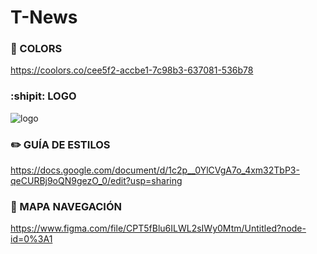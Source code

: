# T-News


### :art: COLORS 
https://coolors.co/cee5f2-accbe1-7c98b3-637081-536b78

### :shipit: LOGO 
![logo](https://user-images.githubusercontent.com/34045341/138687249-c5446f6c-7c65-46b6-91d6-2c3cb379f39a.png)


### :pencil2: GUÍA DE ESTILOS 
https://docs.google.com/document/d/1c2p__0YlCVgA7o_4xm32TbP3-qeCURBj9oQN9gezO_0/edit?usp=sharing

###  :small_blue_diamond: MAPA NAVEGACIÓN
https://www.figma.com/file/CPT5fBlu6ILWL2sIWy0Mtm/Untitled?node-id=0%3A1
